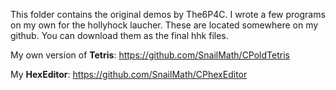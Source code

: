 This folder contains the original demos by The6P4C.
I wrote a few programs on my own for the hollyhock laucher. These are located somewhere on my github.
You can download them as the final hhk files.

My own version of __Tetris__:
https://github.com/SnailMath/CPoldTetris

My __HexEditor__:
https://github.com/SnailMath/CPhexEditor
